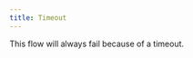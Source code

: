 ```yaml
---
title: Timeout
---
```


This flow will always fail because of a timeout.

```yaml file=public/examples/flows_timeout.yml
```